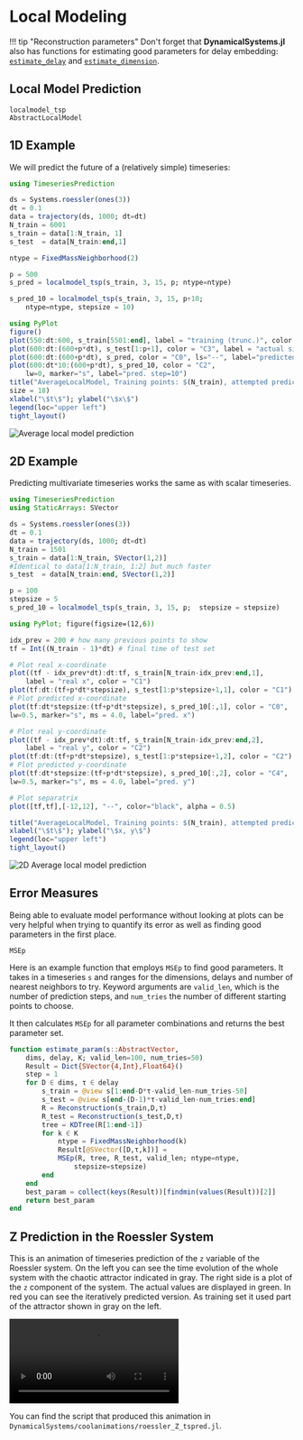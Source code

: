 # Local Modeling

!!! tip "Reconstruction parameters"
    Don't forget that **DynamicalSystems.jl** also has functions for estimating
    good parameters for delay embedding: [`estimate_delay`](@ref) and [`estimate_dimension`](@ref).

## Local Model Prediction
```@docs
localmodel_tsp
AbstractLocalModel
```
## 1D Example
We will predict the future of a (relatively simple) timeseries:
```julia
using TimeseriesPrediction

ds = Systems.roessler(ones(3))
dt = 0.1
data = trajectory(ds, 1000; dt=dt)
N_train = 6001
s_train = data[1:N_train, 1]
s_test  = data[N_train:end,1]

ntype = FixedMassNeighborhood(2)

p = 500
s_pred = localmodel_tsp(s_train, 3, 15, p; ntype=ntype)

s_pred_10 = localmodel_tsp(s_train, 3, 15, p÷10;
    ntype=ntype, stepsize = 10)

using PyPlot
figure()
plot(550:dt:600, s_train[5501:end], label = "training (trunc.)", color = "C1")
plot(600:dt:(600+p*dt), s_test[1:p+1], color = "C3", label = "actual signal")
plot(600:dt:(600+p*dt), s_pred, color = "C0", ls="--", label="predicted")
plot(600:dt*10:(600+p*dt), s_pred_10, color = "C2",
    lw=0, marker="s", label="pred. step=10")
title("AverageLocalModel, Training points: $(N_train), attempted prediction: $(p)",
size = 18)
xlabel("\$t\$"); ylabel("\$x\$")
legend(loc="upper left")
tight_layout()
```
![Average local model prediction](https://i.imgur.com/VJSjHMI.png)

## 2D Example
Predicting multivariate timeseries works the same as with scalar timeseries.
```julia
using TimeseriesPrediction
using StaticArrays: SVector

ds = Systems.roessler(ones(3))
dt = 0.1
data = trajectory(ds, 1000; dt=dt)
N_train = 1501
s_train = data[1:N_train, SVector(1,2)]
#Identical to data[1:N_train, 1:2] but much faster
s_test  = data[N_train:end, SVector(1,2)]

p = 100
stepsize = 5
s_pred_10 = localmodel_tsp(s_train, 3, 15, p;  stepsize = stepsize)

using PyPlot; figure(figsize=(12,6))

idx_prev = 200 # how many previous points to show
tf = Int((N_train - 1)*dt) # final time of test set

# Plot real x-coordinate
plot((tf - idx_prev*dt):dt:tf, s_train[N_train-idx_prev:end,1],
    label = "real x", color = "C1")
plot(tf:dt:(tf+p*dt*stepsize), s_test[1:p*stepsize+1,1], color = "C1")
# Plot predicted x-coordinate
plot(tf:dt*stepsize:(tf+p*dt*stepsize), s_pred_10[:,1], color = "C0",
lw=0.5, marker="s", ms = 4.0, label="pred. x")

# Plot real y-coordinate
plot((tf - idx_prev*dt):dt:tf, s_train[N_train-idx_prev:end,2],
    label = "real y", color = "C2")
plot(tf:dt:(tf+p*dt*stepsize), s_test[1:p*stepsize+1,2], color = "C2")
# Plot predicted y-coordinate
plot(tf:dt*stepsize:(tf+p*dt*stepsize), s_pred_10[:,2], color = "C4",
lw=0.5, marker="s", ms = 4.0, label="pred. y")

# Plot separatrix
plot([tf,tf],[-12,12], "--", color="black", alpha = 0.5)

title("AverageLocalModel, Training points: $(N_train), attempted prediction: $(p), step=$(stepsize)", size = 14)
xlabel("\$t\$"); ylabel("\$x, y\$")
legend(loc="upper left")
tight_layout()
```
![2D Average local model prediction](https://i.imgur.com/pewxuFl.png)

## Error Measures
Being able to evaluate model performance without looking at plots can be very helpful
when trying to quantify its error as well as finding good parameters in the first place.

```@docs
MSEp
```

Here is an example function that employs `MSEp` to find good parameters. It takes in
a timeseries `s` and ranges for the dimensions, delays and number of nearest neighbors to
 try. Keyword arguments are `valid_len`, which is the number of
prediction steps, and `num_tries` the number of different starting points to choose.

It then calculates `MSEp` for all parameter combinations and returns the best parameter
set.
```julia
function estimate_param(s::AbstractVector,
    dims, delay, K; valid_len=100, num_tries=50)
    Result = Dict{SVector{4,Int},Float64}()
    step = 1
    for D ∈ dims, τ ∈ delay
        s_train = @view s[1:end-D*τ-valid_len-num_tries-50]
        s_test = @view s[end-(D-1)*τ-valid_len-num_tries:end]
        R = Reconstruction(s_train,D,τ)
        R_test = Reconstruction(s_test,D,τ)
        tree = KDTree(R[1:end-1])
        for k ∈ K
            ntype = FixedMassNeighborhood(k)
            Result[@SVector([D,τ,k])] =
            MSEp(R, tree, R_test, valid_len; ntype=ntype,
                stepsize=stepsize)
        end
    end
    best_param = collect(keys(Result))[findmin(values(Result))[2]]
    return best_param
end
```

## Z Prediction in the Roessler System
This is an animation of timeseries prediction of the `z` variable of the Roessler system.
On the left you can see the time evolution of the whole system with the
chaotic attractor indicated in gray. The right side is a plot of the `z` component of the
system. The actual values are displayed in green. In red you can see the iteratively
predicted version. As training set it used part of the attractor shown in gray on the left.

<video controls="controls">
<source src="https://i.imgur.com/QwYdeBy.mp4" type="video/mp4">
</video>

You can find the script that produced this animation in
`DynamicalSystems/coolanimations/roessler_Z_tspred.jl`.
